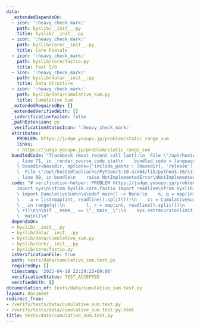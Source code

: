 ```yaml
---
data:
  _extendedDependsOn:
  - icon: ':heavy_check_mark:'
    path: byslib/__init__.py
    title: byslib/__init__.py
  - icon: ':heavy_check_mark:'
    path: byslib/core/__init__.py
    title: Core Featule
  - icon: ':heavy_check_mark:'
    path: byslib/core/fastio.py
    title: Fast I/O
  - icon: ':heavy_check_mark:'
    path: byslib/data/__init__.py
    title: Data Structure
  - icon: ':heavy_check_mark:'
    path: byslib/data/cumulative_sum.py
    title: Cumulative Sum
  _extendedRequiredBy: []
  _extendedVerifiedWith: []
  _isVerificationFailed: false
  _pathExtension: py
  _verificationStatusIcon: ':heavy_check_mark:'
  attributes:
    PROBLEM: https://judge.yosupo.jp/problem/static_range_sum
    links:
    - https://judge.yosupo.jp/problem/static_range_sum
  bundledCode: "Traceback (most recent call last):\n  File \"/opt/hostedtoolcache/Python/3.10.4/x64/lib/python3.10/site-packages/onlinejudge_verify/documentation/build.py\"\
    , line 71, in _render_source_code_stat\n    bundled_code = language.bundle(stat.path,\
    \ basedir=basedir, options={'include_paths': [basedir], 'release': True}).decode()\n\
    \  File \"/opt/hostedtoolcache/Python/3.10.4/x64/lib/python3.10/site-packages/onlinejudge_verify/languages/python.py\"\
    , line 80, in bundle\n    raise NotImplementedError\nNotImplementedError\n"
  code: "# verification-helper: PROBLEM https://judge.yosupo.jp/problem/static_range_sum\n\
    import sys\n\nfrom byslib.core.fastio import readline\nfrom byslib.data.cumulative_sum\
    \ import CumulativeSum\n\n\ndef main() -> None:\n    n, q = map(int, readline().split())\n\
    \    a = list(map(int, readline().split()))\n    cs = CumulativeSum(a)\n    for\
    \ _ in range(q):\n        l, r = map(int, readline().split())\n        print(cs.fold(l,\
    \ r))\n\n\nif __name__ == \"__main__\":\n    sys.setrecursionlimit(10**6)\n  \
    \  main()\n"
  dependsOn:
  - byslib/__init__.py
  - byslib/data/__init__.py
  - byslib/data/cumulative_sum.py
  - byslib/core/__init__.py
  - byslib/core/fastio.py
  isVerificationFile: true
  path: tests/data/cumulative_sum.test.py
  requiredBy: []
  timestamp: '2022-04-18 22:29:22+09:00'
  verificationStatus: TEST_ACCEPTED
  verifiedWith: []
documentation_of: tests/data/cumulative_sum.test.py
layout: document
redirect_from:
- /verify/tests/data/cumulative_sum.test.py
- /verify/tests/data/cumulative_sum.test.py.html
title: tests/data/cumulative_sum.test.py
---
```

